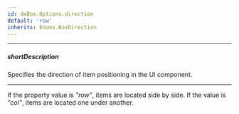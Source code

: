 ```yaml
---
id: dxBox.Options.direction
default: 'row'
inherits: Enums.BoxDirection
---
```

---
##### shortDescription
Specifies the direction of item positioning in the UI component.

---
If the property value is *"row"*, items are located side by side. If the value is *"col"*, items are located one under another.

